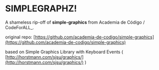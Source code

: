 # SIMPLEGRAPHZ!
A shameless rip-off of  **simple-graphics** from Academia de Código / CodeForALL_.

original repo: [https://github.com/academia-de-codigo/simple-graphics](https://github.com/academia-de-codigo/simple-graphics)

based on Simple Graphics Library with Keyboard Events ( [http://horstmann.com/sjsu/graphics/](http://horstmann.com/sjsu/graphics/) )
